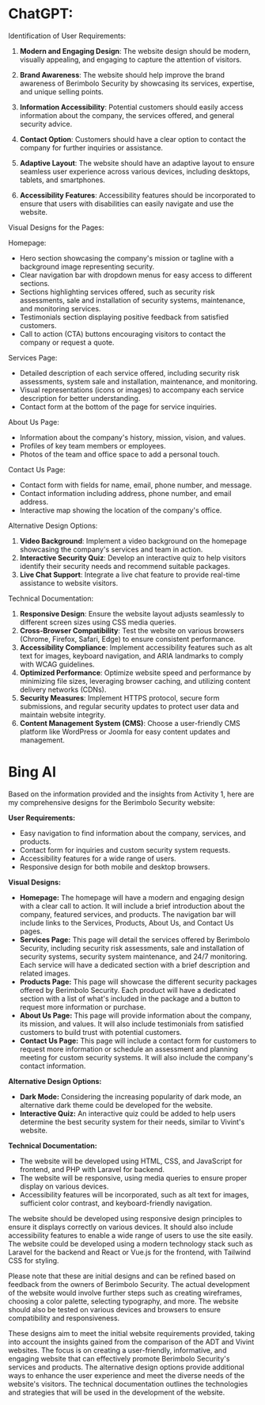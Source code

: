 # ChatGPT:

Identification of User Requirements:

1. **Modern and Engaging Design**: The website design should be modern, visually appealing, and engaging to capture the attention of visitors.

2. **Brand Awareness**: The website should help improve the brand awareness of Berimbolo Security by showcasing its services, expertise, and unique selling points.

3. **Information Accessibility**: Potential customers should easily access information about the company, the services offered, and general security advice.

4. **Contact Option**: Customers should have a clear option to contact the company for further inquiries or assistance.

5. **Adaptive Layout**: The website should have an adaptive layout to ensure seamless user experience across various devices, including desktops, tablets, and smartphones.

6. **Accessibility Features**: Accessibility features should be incorporated to ensure that users with disabilities can easily navigate and use the website.

Visual Designs for the Pages:

Homepage:

-   Hero section showcasing the company's mission or tagline with a background image representing security.
-   Clear navigation bar with dropdown menus for easy access to different sections.
-   Sections highlighting services offered, such as security risk assessments, sale and installation of security systems, maintenance, and monitoring services.
-   Testimonials section displaying positive feedback from satisfied customers.
-   Call to action (CTA) buttons encouraging visitors to contact the company or request a quote.

Services Page:

-   Detailed description of each service offered, including security risk assessments, system sale and installation, maintenance, and monitoring.
-   Visual representations (icons or images) to accompany each service description for better understanding.
-   Contact form at the bottom of the page for service inquiries.

About Us Page:

-   Information about the company's history, mission, vision, and values.
-   Profiles of key team members or employees.
-   Photos of the team and office space to add a personal touch.

Contact Us Page:

-   Contact form with fields for name, email, phone number, and message.
-   Contact information including address, phone number, and email address.
-   Interactive map showing the location of the company's office.

Alternative Design Options:

1. **Video Background**: Implement a video background on the homepage showcasing the company's services and team in action.
2. **Interactive Security Quiz**: Develop an interactive quiz to help visitors identify their security needs and recommend suitable packages.
3. **Live Chat Support**: Integrate a live chat feature to provide real-time assistance to website visitors.

Technical Documentation:

1. **Responsive Design**: Ensure the website layout adjusts seamlessly to different screen sizes using CSS media queries.
2. **Cross-Browser Compatibility**: Test the website on various browsers (Chrome, Firefox, Safari, Edge) to ensure consistent performance.
3. **Accessibility Compliance**: Implement accessibility features such as alt text for images, keyboard navigation, and ARIA landmarks to comply with WCAG guidelines.
4. **Optimized Performance**: Optimize website speed and performance by minimizing file sizes, leveraging browser caching, and utilizing content delivery networks (CDNs).
5. **Security Measures**: Implement HTTPS protocol, secure form submissions, and regular security updates to protect user data and maintain website integrity.
6. **Content Management System (CMS)**: Choose a user-friendly CMS platform like WordPress or Joomla for easy content updates and management.

# Bing AI

Based on the information provided and the insights from Activity 1, here are my comprehensive designs for the Berimbolo Security website:

**User Requirements:**

-   Easy navigation to find information about the company, services, and products.
-   Contact form for inquiries and custom security system requests.
-   Accessibility features for a wide range of users.
-   Responsive design for both mobile and desktop browsers.

**Visual Designs:**

-   **Homepage:** The homepage will have a modern and engaging design with a clear call to action. It will include a brief introduction about the company, featured services, and products. The navigation bar will include links to the Services, Products, About Us, and Contact Us pages.
-   **Services Page:** This page will detail the services offered by Berimbolo Security, including security risk assessments, sale and installation of security systems, security system maintenance, and 24/7 monitoring. Each service will have a dedicated section with a brief description and related images.
-   **Products Page:** This page will showcase the different security packages offered by Berimbolo Security. Each product will have a dedicated section with a list of what's included in the package and a button to request more information or purchase.
-   **About Us Page:** This page will provide information about the company, its mission, and values. It will also include testimonials from satisfied customers to build trust with potential customers.
-   **Contact Us Page:** This page will include a contact form for customers to request more information or schedule an assessment and planning meeting for custom security systems. It will also include the company's contact information.

**Alternative Design Options:**

-   **Dark Mode:** Considering the increasing popularity of dark mode, an alternative dark theme could be developed for the website.
-   **Interactive Quiz:** An interactive quiz could be added to help users determine the best security system for their needs, similar to Vivint's website.

**Technical Documentation:**

-   The website will be developed using HTML, CSS, and JavaScript for frontend, and PHP with Laravel for backend.
-   The website will be responsive, using media queries to ensure proper display on various devices.
-   Accessibility features will be incorporated, such as alt text for images, sufficient color contrast, and keyboard-friendly navigation.

The website should be developed using responsive design principles to ensure it displays correctly on various devices. It should also include accessibility features to enable a wide range of users to use the site easily. The website could be developed using a modern technology stack such as Laravel for the backend and React or Vue.js for the frontend, with Tailwind CSS for styling.

Please note that these are initial designs and can be refined based on feedback from the owners of Berimbolo Security. The actual development of the website would involve further steps such as creating wireframes, choosing a color palette, selecting typography, and more. The website should also be tested on various devices and browsers to ensure compatibility and responsiveness.

These designs aim to meet the initial website requirements provided, taking into account the insights gained from the comparison of the ADT and Vivint websites. The focus is on creating a user-friendly, informative, and engaging website that can effectively promote Berimbolo Security's services and products. The alternative design options provide additional ways to enhance the user experience and meet the diverse needs of the website's visitors. The technical documentation outlines the technologies and strategies that will be used in the development of the website.
